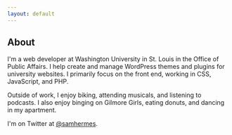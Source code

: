 ```yaml
---
layout: default
---
```


<div class="about">
  <h2>About</h2>
  <p>I'm a web developer at Washington University in St. Louis in the Office of Public Affairs. I help create and manage WordPress themes and plugins for university websites. I primarily focus on the front end, working in CSS, JavaScript, and PHP.</p>

  <p>Outside of work, I enjoy biking, attending musicals, and listening to podcasts. I also enjoy binging on Gilmore Girls, eating donuts, and dancing in my apartment.</p>

  <p>I'm on Twitter at <a href="https://twitter.com/samhermes">@samhermes</a>.</p>
</div>
